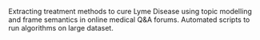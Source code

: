 Extracting treatment methods to cure Lyme Disease using topic modelling and frame semantics in online medical Q&A forums. Automated scripts to run algorithms on large dataset. 
